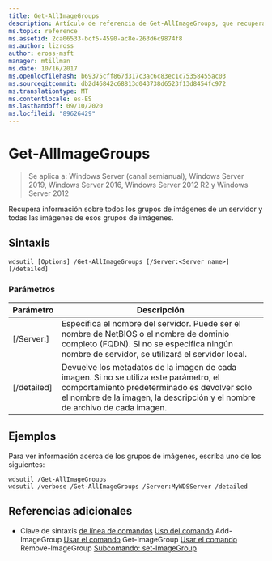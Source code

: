 ```yaml
---
title: Get-AllImageGroups
description: Artículo de referencia de Get-AllImageGroups, que recupera información sobre todos los grupos de imágenes de un servidor y todas las imágenes de esos grupos de imágenes.
ms.topic: reference
ms.assetid: 2ca06533-bcf5-4590-ac8e-263d6c9874f8
ms.author: lizross
author: eross-msft
manager: mtillman
ms.date: 10/16/2017
ms.openlocfilehash: b69375cff867d317c3ac6c83ec1c75358455ac03
ms.sourcegitcommit: db2d46842c68813d043738d6523f13d8454fc972
ms.translationtype: MT
ms.contentlocale: es-ES
ms.lasthandoff: 09/10/2020
ms.locfileid: "89626429"
---
```

# <a name="get-allimagegroups"></a>Get-AllImageGroups

> Se aplica a: Windows Server (canal semianual), Windows Server 2019, Windows Server 2016, Windows Server 2012 R2 y Windows Server 2012

Recupera información sobre todos los grupos de imágenes de un servidor y todas las imágenes de esos grupos de imágenes.

## <a name="syntax"></a>Sintaxis
```
wdsutil [Options] /Get-AllImageGroups [/Server:<Server name>] [/detailed]
```
### <a name="parameters"></a>Parámetros
|Parámetro|Descripción|
|-------|--------|
|[/Server:<Server name>]|Especifica el nombre del servidor. Puede ser el nombre de NetBIOS o el nombre de dominio completo (FQDN). Si no se especifica ningún nombre de servidor, se utilizará el servidor local.|
|[/detailed]|Devuelve los metadatos de la imagen de cada imagen. Si no se utiliza este parámetro, el comportamiento predeterminado es devolver solo el nombre de la imagen, la descripción y el nombre de archivo de cada imagen.|
## <a name="examples"></a>Ejemplos
Para ver información acerca de los grupos de imágenes, escriba uno de los siguientes:
```
wdsutil /Get-AllImageGroups
wdsutil /verbose /Get-AllImageGroups /Server:MyWDSServer /detailed
```
## <a name="additional-references"></a>Referencias adicionales
- Clave de sintaxis [de línea de comandos](command-line-syntax-key.md) 
 [Uso del comando](using-the-add-imagegroup-command.md) 
 Add-ImageGroup [Usar el comando](using-the-get-imagegroup-command.md) 
 Get-ImageGroup [Usar el comando](using-the-remove-imagegroup-command.md) 
 Remove-ImageGroup [Subcomando: set-ImageGroup](subcommand-set-imagegroup.md)
